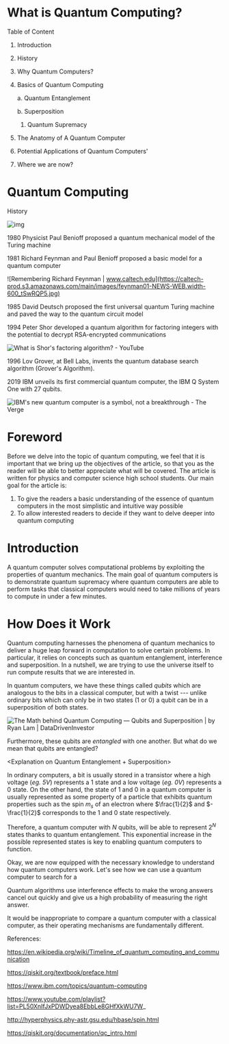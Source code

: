 <span></span>
# What is Quantum Computing?

Table of Content

1. Introduction

2. History

3. Why Quantum Computers?

4. Basics of Quantum Computing

   a. Quantum Entanglement

   b. Superposition

   1. Quantum Supremacy

5. The Anatomy of A Quantum Computer

6. Potential Applications of Quantum Computers'

7. Where we are now?



# Quantum Computing

History

![img](https://cdn.discordapp.com/attachments/886807281369497622/893833908548935700/quantum.jpg)

1980 Physicist Paul Benioff proposed a quantum mechanical model of the Turing machine

1981  Richard Feynman and Paul Benioff proposed a basic model for a quantum computer

![Remembering Richard Feynman | www.caltech.edu](https://caltech-prod.s3.amazonaws.com/main/images/feynman01-NEWS-WEB.width-600_tSwRQP5.jpg)

1985 David Deutsch proposed the first universal quantum Turing machine and paved the way to the quantum circuit model

1994 Peter Shor developed a quantum algorithm for factoring integers with the potential to decrypt RSA-encrypted communications

![What is Shor&#39;s factoring algorithm? - YouTube](https://i.ytimg.com/vi/hOlOY7NyMfs/maxresdefault.jpg)

1996 Lov Grover, at Bell Labs, invents the quantum database search algorithm (Grover's Algorithm).

2019 IBM unveils its first commercial quantum computer, the IBM Q System One with 27 qubits.

![IBM&#39;s new quantum computer is a symbol, not a breakthrough - The Verge](https://cdn.vox-cdn.com/thumbor/xANXGDNHPq0lYOh0hmEPFndU3ZY=/0x0:4000x4000/1400x933/filters:focal(1686x1939:2326x2579):no_upscale()/cdn.vox-cdn.com/uploads/chorus_image/image/62805283/46602874791_c009b3def8_o.0.jpg)



# Foreword

Before we delve into the topic of quantum computing, we feel that it is important that we bring up the objectives of the article, so that you as the reader will be able to better appreciate what will be covered. The article is written for physics and computer science high school students. Our main goal for the article is:

1. To give the readers a basic understanding of the essence of quantum computers in the most simplistic and intuitive way possible
2. To allow interested readers to decide if they want to delve deeper into quantum computing

# Introduction

A quantum computer solves computational problems by exploiting the properties of quantum mechanics. The main goal of quantum computers is to demonstrate quantum supremacy where quantum computers are able to perform tasks that classical computers would need to take millions of years to compute in under a few minutes.

# How Does it Work

Quantum computing harnesses the phenomena of quantum mechanics to deliver a huge leap forward in computation to solve certain problems. In particular, it relies on concepts such as quantum entanglement, interference and superposition. In a nutshell, we are trying to use the universe itself to run compute results that we are interested in.

In quantum computers, we have these things called *qubits* which are analogous to the bits in a classical computer, but with a twist --- unlike ordinary bits which can only be in two states (1 or 0) a qubit can be in a superposition of both states. 



![The Math behind Quantum Computing — Qubits and Superposition | by Ryan Lam  | DataDrivenInvestor](https://miro.medium.com/max/1400/0*xllJMzdAuDlba2xL)

Furthermore, these qubits are *entangled* with one another. But what do we mean that qubits are entangled? 

<Explanation on Quantum Entanglement + Superposition>

In ordinary computers, a bit is usually stored in a transistor where a high voltage (*eg. 5V*) represents a $1$ state and a low voltage (*eg. 0V*) represents a $0$ state. On the other hand, the state of $1$ and $0$ in a quantum computer is usually represented as some property of a particle that exhibits quantum properties such as the spin $m_s$ of an electron where $\frac{1}{2}$ and $-\frac{1}{2}$ corresponds to the $1$ and $0$ state respectively. 

 Therefore, a quantum computer with $N$ qubits, will be able to represent $2^N$ states thanks to quantum entanglement. This exponential increase in the possible represented states is key to enabling quantum computers to function.



Okay, we are now equipped with the necessary knowledge to understand how quantum computers work. Let's see how we can use a quantum computer to search for a 

Quantum algorithms use interference effects to make the wrong answers cancel out quickly and give us a high probability of measuring the right answer.

It would be inappropriate to compare a quantum computer with a classical computer, as their operating mechanisms are fundamentally different. 





References:

https://en.wikipedia.org/wiki/Timeline_of_quantum_computing_and_communication

https://qiskit.org/textbook/preface.html

https://www.ibm.com/topics/quantum-computing

https://www.youtube.com/playlist?list=PL50XnIfJxPDWDyea8EbbLe8GHfXkWU7W_

http://hyperphysics.phy-astr.gsu.edu/hbase/spin.html	

https://qiskit.org/documentation/qc_intro.html

